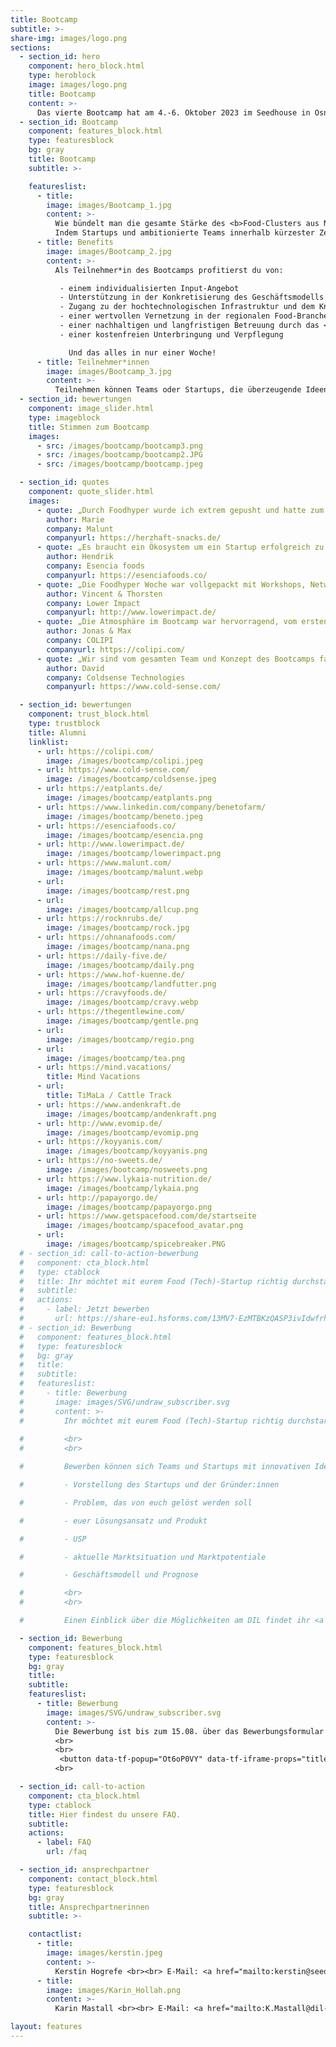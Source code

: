 ```yaml
---
title: Bootcamp
subtitle: >-
share-img: images/logo.png
sections:
  - section_id: hero
    component: hero_block.html
    type: heroblock
    image: images/logo.png
    title: Bootcamp
    content: >-
      Das vierte Bootcamp hat am 4.-6. Oktober 2023 im Seedhouse in Osnabrück und am Deutschen Institut für Lebensmitteltechnik in Quakenbrück stattgefunden.
  - section_id: Bootcamp
    component: features_block.html
    type: featuresblock
    bg: gray
    title: Bootcamp
    subtitle: >-

    featureslist:
      - title:
        image: images/Bootcamp_1.jpg
        content: >-
          Wie bündelt man die gesamte Stärke des <b>Food-Clusters aus Niedersachsen</b> in einer Woche? 
          Indem Startups und ambitionierte Teams innerhalb kürzester Zeit <b>Zugang zur hochtechnologischen Infrastruktur</b> und zum <b>Know-How</b> des Deutschen Instituts für Lebensmitteltechnik erhalten und von den Startup-Erfahrungen und dem Netzwerk des <a href="https://www.seedhouse.de/">Seedhouse</a> und der darum versammelten 34 Unternehmen aus der gesamten Lebensmittelwertschöpfungskette profitieren.
      - title: Benefits
        image: images/Bootcamp_2.jpg
        content: >-
          Als Teilnehmer*in des Bootcamps profitierst du von:

           - einem individualisierten Input-Angebot
           - Unterstützung in der Konkretisierung des Geschäftsmodells sowie der Kommerzialisierung
           - Zugang zu der hochtechnologischen Infrastruktur und dem Knowhow des <a href="https://www.dil-ev.de/">DIL</a>
           - einer wertvollen Vernetzung in der regionalen Food-Branche
           - einer nachhaltigen und langfristigen Betreuung durch das <a href="https://www.seedhouse.de/">Seedhouse</a> und das DIL
           - einer kostenfreien Unterbringung und Verpflegung

             Und das alles in nur einer Woche!
      - title: Teilnehmer*innen
        image: images/Bootcamp_3.jpg
        content: >-
          Teilnehmen können Teams oder Startups, die überzeugende Ideen/ Prototypen für Innovationen im Lebensmittelsektor mitbringen.
  - section_id: bewertungen
    component: image_slider.html
    type: imageblock
    title: Stimmen zum Bootcamp
    images:
      - src: /images/bootcamp/bootcamp3.png
      - src: /images/bootcamp/bootcamp2.JPG
      - src: /images/bootcamp/bootcamp.jpeg

  - section_id: quotes
    component: quote_slider.html
    images:
      - quote: „Durch Foodhyper wurde ich extrem gepusht und hatte zum ersten Mal das Gefühl einer rundum Unterstützung. Der Austausch mit den anderen StartUps war auf Augenhöhe und super Supportive wodurch die Woche über eine sehr angenehme Atmosphäre geherrscht hat. Foodhyper hat mich jeden Tag aus meiner Komfortzone herausgeholt - und das war toll!“
        author: Marie
        company: Malunt
        companyurl: https://herzhaft-snacks.de/
      - quote: „Es braucht ein Ökosystem um ein Startup erfolgreich zu machen. Der FoodHyper baut eine Brücke in Deutschlands größtes Food-Ökosystem Osnabrück.“
        author: Hendrik
        company: Esencia foods
        companyurl: https://esenciafoods.co/
      - quote: „Die Foodhyper Woche war vollgepackt mit Workshops, Networking und jede Menge individueller Input. Wir empfehlen jedem Food Startup diese tollen Möglichkeiten wahrzunehmen und sich für das Foodhyper Programm zu bewerben.“
        author: Vincent & Thorsten
        company: Lower Impact
        companyurl: http://www.lowerimpact.de/
      - quote: „Die Atmosphäre im Bootcamp war hervorragend, vom ersten Tag an war der Austausch mit Gleichgesinnten fruchtbar, wobei der Spaß nicht zu kurz kam. Besonders wertvoll waren für uns die Gespräche mit den Expert*innen des DILs, die auch nach dem Bootcamp weitergeführt wurden.“
        author: Jonas & Max
        company: COLIPI
        companyurl: https://colipi.com/
      - quote: „Wir sind vom gesamten Team und Konzept des Bootcamps fasziniert. Es war eine intensive und lernreiche Woche, die uns nach vorne bewegt hat.“
        author: David
        company: Coldsense Technologies
        companyurl: https://www.cold-sense.com/

  - section_id: bewertungen
    component: trust_block.html
    type: trustblock
    title: Alumni
    linklist:
      - url: https://colipi.com/
        image: /images/bootcamp/colipi.jpeg
      - url: https://www.cold-sense.com/
        image: /images/bootcamp/coldsense.jpeg
      - url: https://eatplants.de/
        image: /images/bootcamp/eatplants.png
      - url: https://www.linkedin.com/company/benetofarm/
        image: /images/bootcamp/beneto.jpeg
      - url: https://esenciafoods.co/
        image: /images/bootcamp/esencia.png
      - url: http://www.lowerimpact.de/
        image: /images/bootcamp/lowerimpact.png
      - url: https://www.malunt.com/
        image: /images/bootcamp/malunt.webp
      - url:
        image: /images/bootcamp/rest.png
      - url:
        image: /images/bootcamp/allcup.png
      - url: https://rocknrubs.de/
        image: /images/bootcamp/rock.jpg
      - url: https://ohnanafoods.com/
        image: /images/bootcamp/nana.png
      - url: https://daily-five.de/
        image: /images/bootcamp/daily.png
      - url: https://www.hof-kuenne.de/
        image: /images/bootcamp/landfutter.png
      - url: https://cravyfoods.de/
        image: /images/bootcamp/cravy.webp
      - url: https://thegentlewine.com/
        image: /images/bootcamp/gentle.png
      - url:
        image: /images/bootcamp/regio.png
      - url:
        image: /images/bootcamp/tea.png
      - url: https://mind.vacations/
        title: Mind Vacations
      - url:
        title: TiMaLa / Cattle Track
      - url: https://www.andenkraft.de
        image: /images/bootcamp/andenkraft.png
      - url: http://www.evomip.de/
        image: /images/bootcamp/evomip.png
      - url: https://koyyanis.com/
        image: /images/bootcamp/koyyanis.png
      - url: https://no-sweets.de/
        image: /images/bootcamp/nosweets.png
      - url: https://www.lykaia-nutrition.de/
        image: /images/bootcamp/lykaia.png
      - url: http://papayorgo.de/
        image: /images/bootcamp/papayorgo.png
      - url: https://www.getspacefood.com/de/startseite
        image: /images/bootcamp/spacefood_avatar.png
      - url:
        image: /images/bootcamp/spicebreaker.PNG
  # - section_id: call-to-action-bewerbung
  #   component: cta_block.html
  #   type: ctablock
  #   title: Ihr möchtet mit eurem Food (Tech)-Startup richtig durchstarten?
  #   subtitle:
  #   actions:
  #     - label: Jetzt bewerben
  #       url: https://share-eu1.hsforms.com/13MV7-EzMTBKzQASP3ivIdwfrh1z
  # - section_id: Bewerbung
  #   component: features_block.html
  #   type: featuresblock
  #   bg: gray
  #   title:
  #   subtitle:
  #   featureslist:
  #     - title: Bewerbung
  #       image: images/SVG/undraw_subscriber.svg
  #       content: >-
  #         Ihr möchtet mit eurem Food (Tech)-Startup richtig durchstarten? Dann <a href="https://share-eu1.hsforms.com/13MV7-EzMTBKzQASP3ivIdwfrh1z"><b>bewerbt</b></a> euch bis zum 6. August für das kommende Bootcamp! 
          
  #         <br>
  #         <br>

  #         Bewerben können sich Teams und Startups mit innovativen Ideen rund um den Food-(Tech-) Bereich. Die Bewerbung erfolgt über das <a href="/documents/2023_FoodHyper_Bootcamp_2_Bewerbungsformular.pdf" target="_blank">Bewerbungsformular</a> sowie Einsendung eures Pitch Decks, in dem ihr folgende Punkte überzeugend darstellt:

  #         - Vorstellung des Startups und der Gründer:innen

  #         - Problem, das von euch gelöst werden soll

  #         - euer Lösungsansatz und Produkt

  #         - USP

  #         - aktuelle Marktsituation und Marktpotentiale

  #         - Geschäftsmodell und Prognose

  #         <br>
  #         <br>

  #         Einen Einblick über die Möglichkeiten am DIL findet ihr <a href="/documents/DIL_Portfolio.pdf" target="_blank">hier</a>.

  - section_id: Bewerbung
    component: features_block.html
    type: featuresblock
    bg: gray
    title:
    subtitle:
    featureslist:
      - title: Bewerbung
        image: images/SVG/undraw_subscriber.svg
        content: >- 
          Die Bewerbung ist bis zum 15.08. über das Bewerbungsformular möglich:
          <br>
          <br>
           <button data-tf-popup="Ot6oP0VY" data-tf-iframe-props="title=Hier bewerben" style="background: #b99700;border-radius: 3px;border: 2px solid #b99700;box-sizing: border-box;color: #fff;display: inline-block;font-size: 16px;height: 2.5em;line-height: 1.5;padding: 0.5em 30px;-webkit-transition: opacity 0.15s ease-in-out;transition: opacity 0.15s ease-in-out;font-size: 16px;padding: 0.25em 15px;" URL="//https://share-eu1.hsforms.com/1G3LUep1KQwiJ8n7AS4f4gwfrh1z">Bewerben</button>
          <br>

  - section_id: call-to-action
    component: cta_block.html
    type: ctablock
    title: Hier findest du unsere FAQ.
    subtitle:
    actions:
      - label: FAQ
        url: /faq

  - section_id: ansprechpartner
    component: contact_block.html
    type: featuresblock
    bg: gray
    title: Ansprechpartnerinnen
    subtitle: >-

    contactlist:
      - title:
        image: images/kerstin.jpeg
        content: >-
          Kerstin Hogrefe <br><br> E-Mail: <a href="mailto:kerstin@seedhouse.de ">kerstin@seedhouse.de  </a> <br><br> Tel.: 0151 67965973
      - title:
        image: images/Karin_Hollah.png
        content: >-
          Karin Mastall <br><br> E-Mail: <a href="mailto:K.Mastall@dil-ev.de">K.Mastall@dil-ev.de </a>  <br><br> Tel.: 05431 183 292

layout: features
---
```

